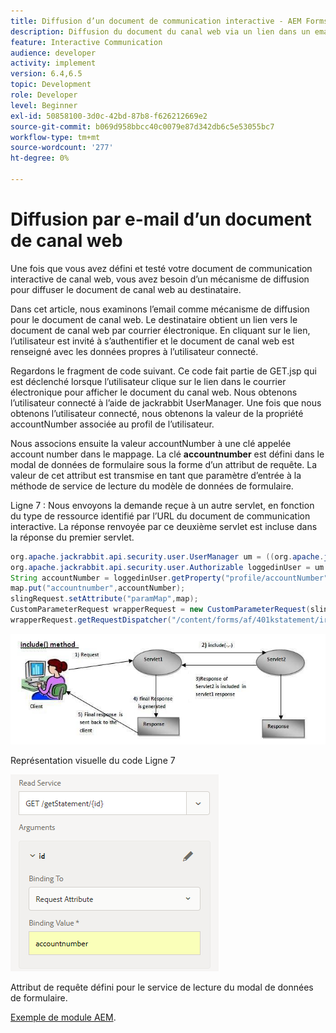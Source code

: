 ```yaml
---
title: Diffusion d’un document de communication interactive - AEM Forms de canal web
description: Diffusion du document du canal web via un lien dans un email
feature: Interactive Communication
audience: developer
activity: implement
version: 6.4,6.5
topic: Development
role: Developer
level: Beginner
exl-id: 50858100-3d0c-42bd-87b8-f626212669e2
source-git-commit: b069d958bbcc40c0079e87d342db6c5e53055bc7
workflow-type: tm+mt
source-wordcount: '277'
ht-degree: 0%

---
```


# Diffusion par e-mail d’un document de canal web

Une fois que vous avez défini et testé votre document de communication interactive de canal web, vous avez besoin d’un mécanisme de diffusion pour diffuser le document de canal web au destinataire.

Dans cet article, nous examinons l’email comme mécanisme de diffusion pour le document de canal web. Le destinataire obtient un lien vers le document de canal web par courrier électronique. En cliquant sur le lien, l’utilisateur est invité à s’authentifier et le document de canal web est renseigné avec les données propres à l’utilisateur connecté.

Regardons le fragment de code suivant. Ce code fait partie de GET.jsp qui est déclenché lorsque l’utilisateur clique sur le lien dans le courrier électronique pour afficher le document du canal web. Nous obtenons l’utilisateur connecté à l’aide de jackrabbit UserManager. Une fois que nous obtenons l’utilisateur connecté, nous obtenons la valeur de la propriété accountNumber associée au profil de l’utilisateur.

Nous associons ensuite la valeur accountNumber à une clé appelée account number dans le mappage. La clé **accountnumber** est défini dans le modal de données de formulaire sous la forme d’un attribut de requête. La valeur de cet attribut est transmise en tant que paramètre d’entrée à la méthode de service de lecture du modèle de données de formulaire.

Ligne 7 : Nous envoyons la demande reçue à un autre servlet, en fonction du type de ressource identifié par l’URL du document de communication interactive. La réponse renvoyée par ce deuxième servlet est incluse dans la réponse du premier servlet.

```java
org.apache.jackrabbit.api.security.user.UserManager um = ((org.apache.jackrabbit.api.JackrabbitSession) session).getUserManager();
org.apache.jackrabbit.api.security.user.Authorizable loggedinUser = um.getAuthorizable(session.getUserID());
String accountNumber = loggedinUser.getProperty("profile/accountNumber")[0].getString();
map.put("accountnumber",accountNumber);
slingRequest.setAttribute("paramMap",map);
CustomParameterRequest wrapperRequest = new CustomParameterRequest(slingRequest,"GET");
wrapperRequest.getRequestDispatcher("/content/forms/af/401kstatement/irastatement/channels/web.html").include(wrapperRequest, response);
```

![Approche de la méthode d’inclusion](assets/includemethod.jpg)

Représentation visuelle du code Ligne 7

![Configuration du paramètre de requête](assets/requestparameter.png)

Attribut de requête défini pour le service de lecture du modal de données de formulaire.

[Exemple de module AEM](assets/webchanneldelivery.zip).
